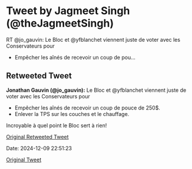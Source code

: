 # Tweet by Jagmeet Singh (@theJagmeetSingh)

RT @jo_gauvin: Le Bloc et @yfblanchet viennent juste de voter avec les Conservateurs pour 

- Empêcher les aînés de recevoir un coup de pou…

## Retweeted Tweet

**Jonathan Gauvin (@jo_gauvin):** Le Bloc et @yfblanchet viennent juste de voter avec les Conservateurs pour 

- Empêcher les aînés de recevoir un coup de pouce de 250$.
- Enlever la TPS sur les couches et le chauffage. 

Incroyable à quel point le Bloc sert à rien!

[Original Retweeted Tweet](https://x.com/jo_gauvin/status/1866250563542814736)

Date: 2024-12-09 22:51:23

[Original Tweet](https://x.com/theJagmeetSingh/status/1866254342967435369)
